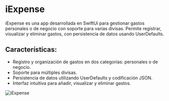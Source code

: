 # iExpense
iExpense es una app desarrollada en SwiftUi para gestionar gastos personales o de negocio con soporte para varias divisas. Permite registrar, visualizar y eliminar gastos, con persistencia de datos usando UserDefaults.

## Características:
- Registro y organización de gastos en dos categorías: personales o de negocio.
- Soporte para múltiples divisas.
- Persistencia de datos utilizando     UserDefaults y codificación JSON.
- Interfaz intuitiva para añadir, visualizar y eliminar gastos.

 ![iExpense](https://github.com/user-attachments/assets/76791581-9f0d-49b6-93b0-19e610d39827) 
 


